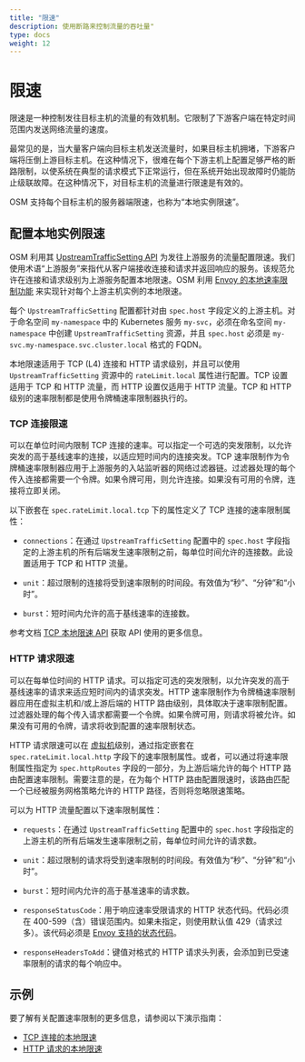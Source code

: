 ```yaml
---
title: "限速"
description: 使用断路来控制流量的吞吐量"
type: docs
weight: 12
---
```


# 限速

限速是一种控制发往目标主机的流量的有效机制。它限制了下游客户端在特定时间范围内发送网络流量的速度。

最常见的是，当大量客户端向目标主机发送流量时，如果目标主机拥堵，下游客户端将压倒上游目标主机。在这种情况下，很难在每个下游主机上配置足够严格的断路限制，以使系统在典型的请求模式下正常运行，但在系统开始出现故障时仍能防止级联故障。在这种情况下，对目标主机的流量进行限速是有效的。

OSM 支持每个目标主机的服务器端限速，也称为“本地实例限速”。

## 配置本地实例限速

OSM 利用其 [UpstreamTrafficSetting API][1] 为发往上游服务的流量配置限速。我们使用术语“上游服务”来指代从客户端接收连接和请求并返回响应的服务。该规范允许在连接和请求级别为上游服务配置本地限速。OSM 利用 [Envoy 的本地速率限制功能](https://www.envoyproxy.io/docs/envoy/latest/configuration/listeners/network_filters/local_rate_limit_filter#config-network-filters-local-rate-limit) 来实现针对每个上游主机实例的本地限速。

每个 `UpstreamTrafficSetting` 配置都针对由 `spec.host` 字段定义的上游主机。对于命名空间 `my-namespace` 中的 Kubernetes 服务 `my-svc`，必须在命名空间 `my-namespace` 中创建 `UpstreamTrafficSetting` 资源，并且 `spec.host` 必须是 `my-svc.my-namespace.svc.cluster.local` 格式的 FQDN。

本地限速适用于 TCP (L4) 连接和 HTTP 请求级别，并且可以使用 `UpstreamTrafficSetting` 资源中的 `rateLimit.local` 属性进行配置。TCP 设置适用于 TCP 和 HTTP 流量，而 HTTP 设置仅适用于 HTTP 流量。TCP 和 HTTP 级别的速率限制都是使用令牌桶速率限制器执行的。

### TCP 连接限速

可以在单位时间内限制 TCP 连接的速率。可以指定一个可选的突发限制，以允许突发的高于基线速率的连接，以适应短时间内的连接突发。TCP 速率限制作为令牌桶速率限制器应用于上游服务的入站监听器的网络过滤器链。过滤器处理的每个传入连接都需要一个令牌。如果令牌可用，则允许连接。如果没有可用的令牌，连接将立即关闭。

以下嵌套在 `spec.rateLimit.local.tcp` 下的属性定义了 TCP 连接的速率限制属性：

- `connections`：在通过 `UpstreamTrafficSetting` 配置中的 `spec.host` 字段指定的上游主机的所有后端发生速率限制之前，每单位时间允许的连接数。此设置适用于 TCP 和 HTTP 流量。

- `unit`：超过限制的连接将受到速率限制的时间段。有效值为“秒”、“分钟”和“小时”。

- `burst`：短时间内允许的高于基线速率的连接数。

参考文档 [TCP 本地限速 API](/docs/api_reference/policy/v1alpha1/#policy.openservicemesh.io/v1alpha1.TCPLocalRateLimitSpec) 获取 API 使用的更多信息。

### HTTP 请求限速

可以在每单位时间的 HTTP 请求。可以指定可选的突发限制，以允许突发的高于基线速率的请求来适应短时间内的请求突发。HTTP 速率限制作为令牌桶速率限制器应用在虚拟主机和/或上游后端的 HTTP 路由级别，具体取决于速率限制配置。过滤器处理的每个传入请求都需要一个令牌。如果令牌可用，则请求将被允许。如果没有可用的令牌，请求将收到配置的速率限制状态。

HTTP 请求限速可以在 [虚拟机](https://www.envoyproxy.io/docs/envoy/latest/api-v3/config/route/v3/route_components.proto#config-route-v3-virtualhost)级别，通过指定嵌套在 `spec.rateLimit.local.http` 字段下的速率限制属性。或者，可以通过将速率限制属性指定为 `spec.httpRoutes` 字段的一部分，为上游后端允许的每个 HTTP 路由配置速率限制。需要注意的是，在为每个 HTTP 路由配置限速时，该路由匹配一个已经被服务网格策略允许的 HTTP 路径，否则将忽略限速策略。

可以为 HTTP 流量配置以下速率限制属性：

- `requests`：在通过 `UpstreamTrafficSetting` 配置中的 `spec.host` 字段指定的上游主机的所有后端发生速率限制之前，每单位时间允许的请求数。

- `unit`：超过限制的请求将受到速率限制的时间段。有效值为“秒”、“分钟”和“小时”。

- `burst`：短时间内允许的高于基准速率的请求数。

- `responseStatusCode`：用于响应速率受限请求的 HTTP 状态代码。代码必须在 400-599（含）错误范围内。如果未指定，则使用默认值 429（请求过多）。该代码必须是 [Envoy 支持的状态代码](https://www.envoyproxy.io/docs/envoy/latest/api-v3/type/v3/http_status.proto#enum-type-v3-statuscode)。

- `responseHeadersToAdd`：键值对格式的 HTTP 请求头列表，会添加到已受速率限制的请求的每个响应中。

## 示例

要了解有关配置速率限制的更多信息，请参阅以下演示指南：
- [TCP 连接的本地限速](/docs/demos/local_rate_limit_connections)
- [HTTP 请求的本地限速](/docs/demos/local_rate_limit_http)

[1]: /docs/api_reference/policy/v1alpha1/#policy.openservicemesh.io/v1alpha1.UpstreamTrafficSettingSpec